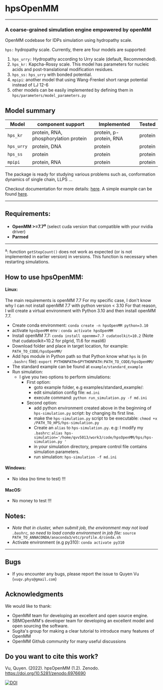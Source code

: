 # hpsOpenMM

-------------------------------------
### A coarse-grained simulation engine empowered by openMM

OpenMM codebase for IDPs simulation using hydropathy scale.



`hps:` hydropathy scale. Currently, there are four models are supported:

1) `hps_urry:` Hydropathy according to Urry scale (default, Recommended).
2) `hps_kr:`  Kapcha-Rossy scale.
   This model has parameters for nucleic acids and post-translational modification residues.
3) `hps_ss:` `hps_urry` with bonded potential.  
4) `mpipi`: another model that using Wang-Frenkel short range potential instead of LJ 12-6
4) other models can be easily implemented by defining them in `hps/parameters/model_parameters.py`

Model summary
-------------
| Model      | component support                     | Implemented             | Tested          |
|------------|---------------------------------------|-------------------------|-----------------|
| `hps_kr`   | protein, RNA, phosphorylation protein | protein, p-protein, RNA | protein |
| `hps_urry` | protein, DNA                          | protein                 | protein |
| `hps_ss`   | protein                               | protein                 | protein |
| `mpipi`    | protein, RNA                          | protein                 | protein |

The package is ready for studying various problems such as, conformation dynamics of single chain, LLPS ...

Checkout documentation for more details: [here](https://qvv5013.github.io/docs-hpsOpenMM/). 
A simple example can be found [here](https://qvv5013.github.io/posts/openMM/hpsOpenMM_tutorial.html).

-------------------------------------

## Requirements:

- **OpenMM >=7.7<sup>a</sup>** (select cuda version that compatible with your nvidia driver)
- **Parmed**
---
<sup>a</sup>: function `getStepCount()` does not work as expected (or is not implemented in earlier version) in versions.
This function is necessary when restarting simulations.


## How to use hpsOpenMM:

#### Linux:
The main requirements is openMM 7.7
For my specific case, I don't know why I can not install openMM 7.7 with python version < 3.10
For that reason, I will create a virtual environment with Python 3.10 and then install openMM 7.7.

- Create conda environment: `conda create -n hpsOpenMM python=3.10`
- activate `hpsOpenMM` env : `conda activate hpsOpenMM`
- Install openMM 7.7: `conda install openmm=7.7 cudatoolkit=10.2`
  (Note that cudatoolkit=10.2 for plgrid, 11.6 for masli6)
- Download folder and place in target location, for example: `PATH_TO_CODE/hpsOpenMM/`
- Add hps module in Python path so that Python know what `hps` is (in `.bashrc` file): `export PYTHONPATH=$PYTHONPATH:PATH_TO_CODE/hpsOpenMM/`
- The standard example can be found at `example/standard_example`
- Run simulation: 
  - I give you two options to perform simulations:
    * First option:
      - goto example folder, e.g examples/standard_example/: 
      - edit simulation config file: `md.ini`
      - execute command: `python run_simulation.py -f md.ini`
    * Second option:
      * add python environment created above in the beginning of `hps-simulation.py` script: by changing its first line.
      * make the `hps-simulation.py` script to be executable: `chmod +x /PATH_TO_HPS/hps-simulation.py`
      * Create an `alias` to `hps-simulation.py`. e.g: I modify my `.bashrc`: 
        `alias hps-simulation='/home/qvv5013/work3/code/hpsOpenMM/hps/hps-simulation.py '`
      * in your simulation directory, prepare control file contains simulation parameters.
      * run simulation: `hps-simulation -f md.ini`
       
#### Windows:

- No idea (no time to test) !!!

#### MacOS:

- No money to test !!!

## Notes:

- *Note that in cluster, when submit job, the environment may not load `.bashrc`, so need to
  load conda environment in job file:*
  `source PATH_TO_ANNACONDA/anaconda3/etc/profile.d/conda.sh`
- Activate environment (e.g py310): `conda activate py310`

-------------------------------------

## Bugs

- If you encounter any bugs, please report the issue to Quyen Vu (`vuqv.phys@gmail.com`)

## Acknowledgments

We would like to thank:

- OpenMM team for developing an excellent and open source engine.
- SBMOpenMM's developer team for developing an excellent model and open sourcing the software.
- Sugita's group for making a clear tutorial to introduce many features of OpenMM
- OpenMM Github community for many useful discussions

## Do you want to cite this work?

Vu, Quyen. (2022). hpsOpenMM (1.2). Zenodo. https://doi.org/10.5281/zenodo.6976690

[![DOI](https://zenodo.org/badge/DOI/10.5281/zenodo.6976690.svg)](https://doi.org/10.5281/zenodo.6976690)